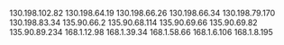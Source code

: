
130.198.102.82
130.198.64.19
130.198.66.26
130.198.66.34
130.198.79.170
130.198.83.34
135.90.66.2
135.90.68.114
135.90.69.66
135.90.69.82
135.90.89.234
168.1.12.98
168.1.39.34
168.1.58.66
168.1.6.106
168.1.8.195